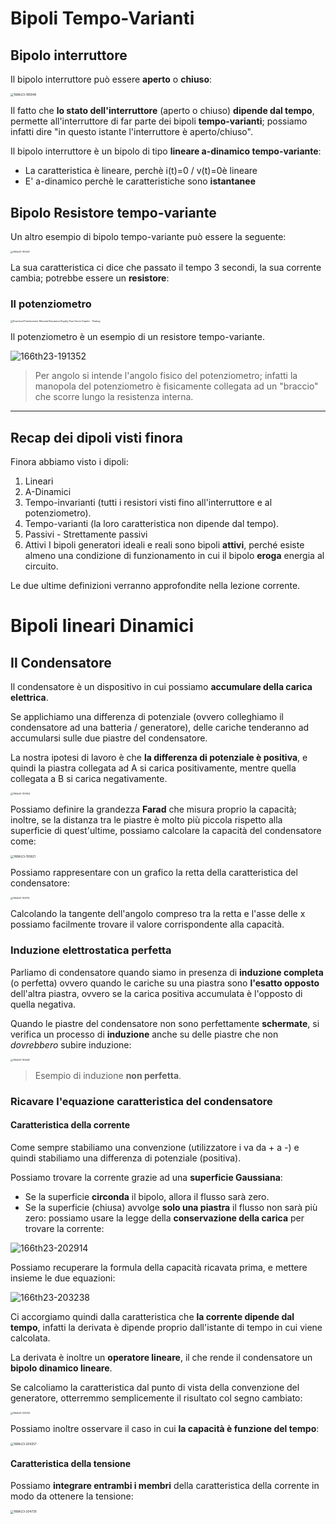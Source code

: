 # Bipoli Tempo-Varianti

## Bipolo interruttore

Il bipolo interruttore può essere **aperto** o **chiuso**:

<img src="assets/166th23-185948.png" alt="166th23-185948" style="zoom:33%;" />

Il fatto che **lo stato dell'interruttore** (aperto o chiuso) **dipende dal tempo**, permette all'interruttore di far parte dei bipoli **tempo-varianti**; possiamo infatti dire "in questo istante l'interruttore è aperto/chiuso".

Il bipolo interruttore è un bipolo di tipo **lineare a-dinamico tempo-variante**:

- La caratteristica è lineare, perchè i(t)=0 / v(t)=0è lineare
- E' a-dinamico perchè le caratteristiche sono **istantanee**

## Bipolo Resistore tempo-variante

Un altro esempio di bipolo tempo-variante può essere la seguente:

<img src="assets/166th23-190547.png" alt="166th23-190547" style="zoom:25%;" />

La sua caratteristica ci dice che passato il tempo 3 secondi, la sua corrente cambia; potrebbe essere un **resistore**:

### Il potenziometro

<img src="https://cdn.pixabay.com/photo/2012/04/24/16/43/potentiometer-40381_960_720.png" alt="Download Potentiometer Rheostat Resistance Royalty-Free Vector Graphic -  Pixabay" style="zoom:25%;" />

Il potenziometro è un esempio di un resistore tempo-variante.

![166th23-191352](assets/166th23-191352-1687194908903-1.png)

> Per angolo si intende l'angolo fisico del potenziometro; infatti la manopola del potenziometro è fisicamente collegata ad un "braccio" che scorre lungo la resistenza interna.

---

## Recap dei dipoli visti finora

Finora abbiamo visto i dipoli:

1. Lineari
2. A-Dinamici
3. Tempo-invarianti (tutti i resistori visti fino all'interruttore e al potenziometro).
4. Tempo-varianti (la loro caratteristica non dipende dal tempo).
5. Passivi - Strettamente passivi
6. Attivi 
   I bipoli generatori ideali e reali sono bipoli **attivi**, perché esiste almeno una condizione di funzionamento in cui il bipolo **eroga** energia al circuito.

Le due ultime definizioni verranno approfondite nella lezione corrente.

 # Bipoli lineari Dinamici

## Il Condensatore

Il condensatore è un dispositivo in cui possiamo **accumulare della carica elettrica**.

Se applichiamo una differenza di potenziale (ovvero colleghiamo il condensatore ad una batteria / generatore), delle cariche tenderanno ad accumularsi sulle due piastre del condensatore.

La nostra ipotesi di lavoro è che **la differenza di potenziale è positiva**, e quindi la piastra collegata ad A si carica positivamente, mentre quella collegata a B si carica negativamente.

<img src="assets/166th23-193004.png" alt="166th23-193004" style="zoom:25%;" />

Possiamo definire la grandezza **Farad** che misura proprio la capacità; inoltre, se la distanza tra le piastre è molto più piccola rispetto alla superficie di quest'ultime, possiamo calcolare la capacità del condensatore come:

<img src="assets/166th23-193621.png" alt="166th23-193621" style="zoom: 33%;" />

Possiamo rappresentare con un grafico la retta della caratteristica del condensatore:

<img src="assets/166th23-194714.png" alt="166th23-194714" style="zoom:25%;" />

Calcolando la tangente dell'angolo compreso tra la retta e l'asse delle x possiamo facilmente trovare il valore corrispondente alla capacità.

### Induzione elettrostatica perfetta

Parliamo di condensatore quando siamo in presenza di **induzione completa** (o perfetta) ovvero quando le cariche su una piastra sono **l'esatto opposto** dell'altra piastra, ovvero se la carica positiva accumulata è l'opposto di quella negativa.

Quando le piastre del condensatore non sono perfettamente **schermate**, si verifica un processo di **induzione** anche su delle piastre che non *dovrebbero* subire induzione:

<img src="assets/166th23-194440.png" alt="166th23-194440" style="zoom:25%;" />

> Esempio di induzione **non perfetta**.

### Ricavare l'equazione caratteristica del condensatore

#### Caratteristica della corrente

Come sempre stabiliamo una convenzione (utilizzatore i va da +  a -) e quindi stabiliamo una differenza di potenziale (positiva).

Possiamo trovare la corrente  grazie ad una **superficie Gaussiana**:

- Se la superficie **circonda** il bipolo, allora il flusso sarà zero.
- Se la superficie (chiusa) avvolge **solo una piastra** il flusso non sarà più zero: possiamo usare la legge della **conservazione della carica** per trovare la corrente:

 ![166th23-202914](assets/166th23-202914.png)

Possiamo recuperare la formula della capacità ricavata prima, e mettere insieme le due equazioni:

 ![166th23-203238](assets/166th23-203238.png)

Ci accorgiamo quindi dalla caratteristica che **la corrente dipende dal tempo**, infatti la derivata è dipende proprio dall'istante di tempo in cui viene calcolata.

La derivata è inoltre un **operatore lineare**, il che rende il condensatore un **bipolo dinamico lineare**.

Se calcoliamo la caratteristica dal punto di vista della convenzione del generatore, otterremmo semplicemente il risultato col segno cambiato:

<img src="assets/166th23-203743.png" alt="166th23-203743" style="zoom:25%;" />

Possiamo inoltre osservare il caso in cui **la capacità è funzione del tempo**:

<img src="assets/166th23-204257.png" alt="166th23-204257" style="zoom: 33%;" />

#### Caratteristica della tensione

Possiamo **integrare entrambi i membri** della caratteristica della corrente in modo da ottenere la tensione:

<img src="assets/166th23-204730.png" alt="166th23-204730" style="zoom: 33%;" />